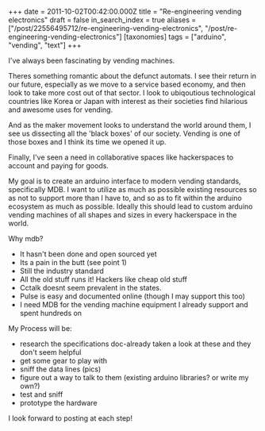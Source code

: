 +++
date = 2011-10-02T00:42:00.000Z
title = "Re-engineering vending electronics"
draft = false
in_search_index = true
aliases = ["/post/22556495712/re-engineering-vending-electronics", "/post/re-engineering-vending-electronics"]
[taxonomies]
tags = ["arduino", "vending", "text"]
+++

I've always been fascinating by vending machines. 

Theres something romantic about the defunct automats. I see their return in our future, especially as we move to a service based economy, and then look to take more cost out of that sector. I look to ubiqoutious technological countries like Korea or Japan with interest as their societies find hilarious and awesome uses for vending.

And as the maker movement looks to understand the world around them, I see us dissecting all the 'black boxes' of our society. Vending is one of those boxes and I think its time we opened it up. 

Finally, I've seen a need in collaborative spaces like hackerspaces to account and paying for goods.

My goal is to create an arduino interface to modern vending standards, specifically MDB. I want to utilize as much as possible existing resources so as not to support more than I have to, and so as to fit within the arduino ecosystem as much as possible. Ideally this should lead to custom arduino vending machines of all shapes and sizes in every hackerspace in the world.

Why mdb?

  * It hasn't been done and open sourced yet
  * Its a pain in the butt (see point 1)
  * Still the industry standard
  * All the old stuff runs it! Hackers like cheap old stuff
  * Cctalk doesnt seem prevalent in the states.
  * Pulse is easy and documented online (though I may support this too)
  * I need MDB for the vending machine equipment I already support and spent hundreds on



My Process will be:

  * research the specifications doc-already taken a look at these and they don't seem helpful
  * get some gear to play with
  * sniff the data lines (pics)
  * figure out a way to talk to them (existing arduino libraries? or write my own?)
  * test and sniff
  * prototype the hardware



I look forward to posting at each step!

